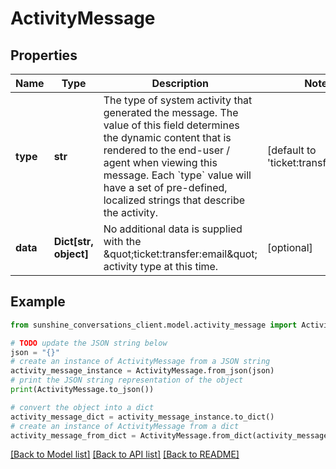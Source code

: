 # ActivityMessage


## Properties

Name | Type | Description | Notes
------------ | ------------- | ------------- | -------------
**type** | **str** | The type of system activity that generated the message. The value of this field determines the dynamic content that is rendered to the end-user / agent when viewing this message. Each &#x60;type&#x60; value will have a set of pre-defined, localized strings that describe the activity. | [default to 'ticket:transfer:email']
**data** | **Dict[str, object]** | No additional data is supplied with the \&quot;ticket:transfer:email\&quot; activity type at this time. | [optional] 

## Example

```python
from sunshine_conversations_client.model.activity_message import ActivityMessage

# TODO update the JSON string below
json = "{}"
# create an instance of ActivityMessage from a JSON string
activity_message_instance = ActivityMessage.from_json(json)
# print the JSON string representation of the object
print(ActivityMessage.to_json())

# convert the object into a dict
activity_message_dict = activity_message_instance.to_dict()
# create an instance of ActivityMessage from a dict
activity_message_from_dict = ActivityMessage.from_dict(activity_message_dict)
```
[[Back to Model list]](../README.md#documentation-for-models) [[Back to API list]](../README.md#documentation-for-api-endpoints) [[Back to README]](../README.md)


